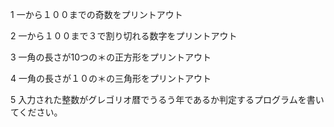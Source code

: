 1 一から１００までの奇数をプリントアウト

2 一から１００まで３で割り切れる数字をプリントアウト

3 一角の長さが10つの＊の正方形をプリントアウト

4 一角の長さが１０の＊の三角形をプリントアウト

5 入力された整数がグレゴリオ暦でうるう年であるか判定するプログラムを書いてください。
